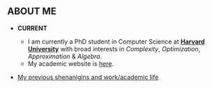## ABOUT ME

* **CURRENT**
    * I am currently a PhD student in Computer Science at [**Harvard University**](https://www.seas.harvard.edu/computer-science) with broad interests in _Complexity_, _Optimization_, _Approximation_ & _Algebra_.
    * My academic website is [here](http://juspreetsandhu.me).

* [My previous shenanigins and work/academic life](https://jssandh2.github.io/Juspreet-Sandhu/prior_life.html)
